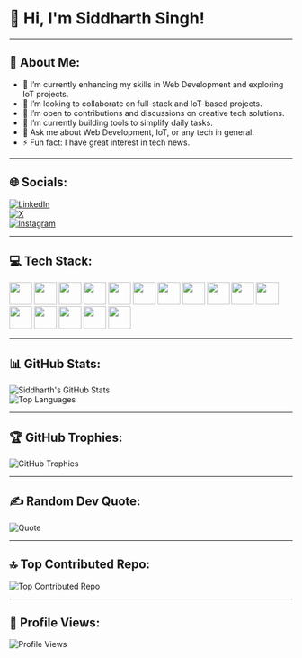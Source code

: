 # 👋 Hi, I'm Siddharth Singh!  


---

## 💫 About Me:
- 🔭 I’m currently enhancing my skills in Web Development and exploring IoT projects.  
- 👯 I’m looking to collaborate on full-stack and IoT-based projects.  
- 🤝 I’m open to contributions and discussions on creative tech solutions.  
- 🌱 I’m currently building tools to simplify daily tasks.  
- 💬 Ask me about Web Development, IoT, or any tech in general.  
- ⚡ Fun fact: I have great interest in tech news.

---

## 🌐 Socials:
[![LinkedIn](https://img.shields.io/badge/LinkedIn-%230077B5.svg?style=for-the-badge&logo=linkedin&logoColor=white)](https://www.linkedin.com/in/siddharth-singh1)  
[![X](https://img.shields.io/badge/X-black.svg?logo=X&logoColor=white)](https://x.com/siddharth_8796?t=Gi-LgbltFfkQxwXVfss1Qg&s=08)  
[![Instagram](https://img.shields.io/badge/Instagram-%23E4405F.svg?style=for-the-badge&logo=instagram&logoColor=white)](https://www.instagram.com/why_siddharth/?hl=en)

---

## 💻 Tech Stack:
<img src="https://img.shields.io/badge/-JavaScript-F7DF1E?style=flat&logo=javascript&logoColor=black" height="40">
<img src="https://img.shields.io/badge/-Python-3776AB?style=flat&logo=python&logoColor=white" height="40">
<img src="https://img.shields.io/badge/-Java-007396?style=flat&logo=java&logoColor=white" height="40">
<img src="https://img.shields.io/badge/-C++-00599C?style=flat&logo=cplusplus&logoColor=white" height="40">
<img src="https://img.shields.io/badge/-HTML5-E34F26?style=flat&logo=html5&logoColor=white" height="40">
<img src="https://img.shields.io/badge/-CSS3-1572B6?style=flat&logo=css3&logoColor=white" height="40">
<img src="https://img.shields.io/badge/-React-61DAFB?style=flat&logo=react&logoColor=black" height="40">
<img src="https://img.shields.io/badge/-Node.js-339933?style=flat&logo=node.js&logoColor=white" height="40">
<img src="https://img.shields.io/badge/-Express.js-000000?style=flat&logo=express&logoColor=white" height="40">
<img src="https://img.shields.io/badge/-MongoDB-47A248?style=flat&logo=mongodb&logoColor=white" height="40">
<img src="https://img.shields.io/badge/-Next.js-000000?style=flat&logo=next.js&logoColor=white" height="40">
<img src="https://img.shields.io/badge/-Canva-00C4CC?style=flat&logo=canva&logoColor=white" height="40">
<img src="https://img.shields.io/badge/-Figma-F24E1E?style=flat&logo=figma&logoColor=white" height="40">
<img src="https://img.shields.io/badge/-GitHub-181717?style=flat&logo=github&logoColor=white" height="40">
<img src="https://img.shields.io/badge/-Notion-000000?style=flat&logo=notion&logoColor=white" height="40">
<img src="https://img.shields.io/badge/-Postman-FF6C37?style=flat&logo=postman&logoColor=white" height="40">


---

## 📊 GitHub Stats:
![Siddharth's GitHub Stats](https://github-readme-stats.vercel.app/api?username=SidzByte&show_icons=true&theme=radical)  
![Top Languages](https://github-readme-stats.vercel.app/api/top-langs/?username=SidzByte&layout=compact&theme=radical)

---

## 🏆 GitHub Trophies:
![GitHub Trophies](https://github-profile-trophy.vercel.app/?username=SidzByte&theme=radical&no-frame=true&no-bg=true)

---

## ✍️ Random Dev Quote:
![Quote](https://quotes-github-readme.vercel.app/api?type=horizontal&theme=radical)

---

## 🔝 Top Contributed Repo:
![Top Contributed Repo](https://github-contributor-stats.vercel.app/api?username=SidzByte&limit=1&theme=radical)

---

## 👀 Profile Views:
<img src="https://visitcount.itsvg.in/api?id=SidzByte&label=Profile%20Views&color=5&icon=1&pretty=false" alt="Profile Views" />
